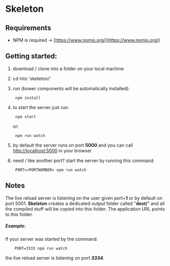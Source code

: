 # Skeleton

## Requirements

- NPM is required -> [https://www.npmjs.org/](https://www.npmjs.org/)

## Getting started:

1. download / clone into a folder on your local machine
2. cd into 'skeleton/' 
3. run (bower components will be automatically installed):

		npm install
		
4. to start the server just run:

		npm start
		
	or:
	
		npm run watch
		
5. by default the server runs on port **5000** and you can call [http://localhost:5000](http://localhost:5000) in your browser
6. need / like another port? start the server by running this command: 	

		PORT=<PORTNUMBER> npm run watch

## Notes

The live reload server is listening on the user given port+**1** or by default on port 5001. **Skeleton** creates a dedicated output folder called "**dest/**" and all the compiled stuff will be copied into this folder. The application URL points to this folder.

##### Example:

If your server was started by the command:

		PORT=3333 npm run watch
		
the live reload server is listening on port ***3334***.